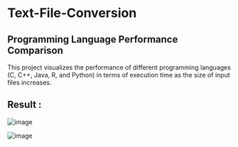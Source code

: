 # Text-File-Conversion
## Programming Language Performance Comparison
This project visualizes the performance of different programming languages (C, C++, Java, R, and Python) in terms of execution time as the size of input files increases.

## Result :
![image](https://github.com/user-attachments/assets/b8e3f5bb-573b-4aec-a958-9e63b61790db)

![image](https://github.com/user-attachments/assets/e6507092-5b0a-4d1d-9550-b50c271789e1)

